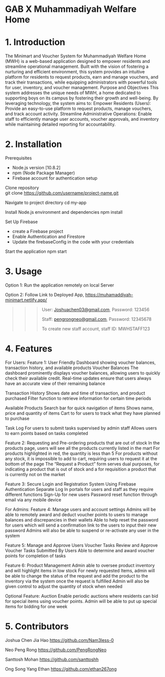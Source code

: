# GAB X Muhammadiyah Welfare Home

# 1. Introduction 
The Minimart and Voucher System for Muhammadiyah Welfare Home (MWH) is a web-based application designed to empower residents and streamline operational management. Built with the vision of fostering a nurturing and efficient environment, this system provides an intuitive platform for residents to request products, earn and manage vouchers, and track their transactions, while equipping administrators with powerful tools for user, inventory, and voucher management.
Purpose and Objectives
This system addresses the unique needs of MWH, a home dedicated to supporting boys on its campus by fostering their growth and well-being. By leveraging technology, the system aims to:
Empower Residents (Users): Provide an easy-to-use platform to request products, manage vouchers, and track account activity.
Streamline Administrative Operations: Enable staff to efficiently manage user accounts, voucher approvals, and inventory while maintaining detailed reporting for accountability.
# 2. Installation
Prerequisites
- Node.js version [10.8.2]
- npm (Node Package Manager)
- Firebase account for authentication setup

Clone repository  
git clone https://github.com/username/project-name.git

Navigate to project directory
cd my-app

Install Node.js environment and dependencies
npm install

Set Up Firebase
- create a Firebase project
- Enable Authentication and Firestore
- Update the firebaseConfig in the code with your credentials

Start the application
	npm start
# 3. Usage
Option 1: Run the application remotely on local Server

Option 2: Follow Link to Deployed App, https://muhamaddiyah-minimart.netlify.app/ 

>>> User: Joshuachen03@gmail.com, Password: 123456
>>> 
>>> Staff: pengrongneo@gmail.com, Password: 12345678
>>> 
>>> To create new staff account, staff ID: MWHSTAFF123

# 4. Features
For Users:
Feature 1:
User Friendly Dashboard showing voucher balances, transaction history, and available products
Voucher Balances
The dashboard prominently displays voucher balances, allowing users to quickly check their available credit.
Real-time updates ensure that users always have an accurate view of their remaining balance

Transaction History
Shows date and time of transaction, and product purchased
Filter function to retrieve information for certain time periods

Available Products
Search bar for quick navigation of items
Shows name, price and quantity of items
Cart to for users to track what they have planned to purchase

Task Log
For users to submit tasks supervised by admin staff 
Allows users to earn points based on tasks completed


Feature 2: 
Requesting and Pre-ordering products that are out of stock
In the products page, users will see all the products currently listed in the mart
For products highlighted in red, the quantity is less than 5
For products without any stock, it is impossible to add to cart, requiring users to request it at the bottom of the page
The “Request a Product” form serves dual purposes, for indicating a product that is out of stock and a for requisition a product that is currently not on the market
 

Feature 3:
Secure Login and Registration System Using Firebase Authentication 
Separate Log In portals for users and staff as they require different functions
Sign-Up for new users
Password reset function through email via any mobile device


For Admins:
Feature 4:
Manage users and account settings
Admins will be able to remotely award and deduct voucher points to users to manage balances and discrepancies in their wallets
Able to help reset the password for users which will send a confirmation link to the users to input their new password
Admins will also be able to suspend or re-activate any user in the system

Feature 5:
Manage and Approve Users Voucher Tasks 
Review and Approve Voucher Tasks Submitted By Users
Able to determine and award voucher points for completion of tasks

Feature 6:
Product Management
Admin able to oversee product inventory and will highlight items in low stock
For newly requested Items, admin will be able to change the status of the request and add the product to the inventory via the system once the request is fulfilled
Admin will also be given control to adjust the quantity of stock when needed

Optional Feature:
Auction
Enable periodic auctions where residents can bid for special items using voucher points.
Admin will be able to put up special items for bidding for one week

# 5. Contributors
Joshua Chen Jia Hao
https://github.com/Nam3less-0 

Neo Peng Rong
https://github.com/PengRongNeo

Santtosh Mohan
https://github.com/santtoshh

Ong Song Yang Ethan
https://github.com/ethan267ong
